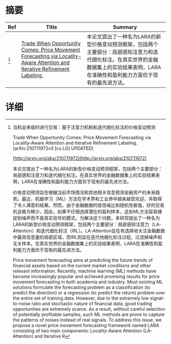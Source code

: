 # 摘要

| Ref | Title | Summary |
| --- | --- | --- |
| [^1] | [Trade When Opportunity Comes: Price Movement Forecasting via Locality-Aware Attention and Iterative Refinement Labeling.](http://arxiv.org/abs/2107.11972) | 本论文提出了一种名为LARA的新型价格变动预测框架，包括两个主要部分：局部感知注意力和迭代细化标注。在真实世界的金融数据集上的实验结果表明，LARA在准确性和盈利能力方面优于现有的最先进方法。 |

# 详细

[^1]: 当机会来临时进行交易：基于注意力机制和迭代细化标注的价格变动预测

    Trade When Opportunity Comes: Price Movement Forecasting via Locality-Aware Attention and Iterative Refinement Labeling. (arXiv:2107.11972v3 [cs.LG] UPDATED)

    [http://arxiv.org/abs/2107.11972](http://arxiv.org/abs/2107.11972)

    本论文提出了一种名为LARA的新型价格变动预测框架，包括两个主要部分：局部感知注意力和迭代细化标注。在真实世界的金融数据集上的实验结果表明，LARA在准确性和盈利能力方面优于现有的最先进方法。

    

    价格变动预测旨在根据当前市场情况和其他相关信息预测金融资产的未来趋势。最近，机器学习（ML）方法在学术界和工业界中越来越受欢迎，并取得了令人满意的结果。然而，由于金融数据的低信噪比和随机性极强，好的交易机会极为稀少。因此，如果不仔细选择潜在的盈利样本，这些ML方法容易捕捉到噪声而不是真实信号的模式。为解决这个问题，本研究提出了一种名为LARA的新型价格变动预测框架，包括两个主要部分：局部感知注意力（LA-Attention）和迭代细化标注（IRL）。LA-Attention旨在有选择地关注金融数据中最具信息量的局部区域，而IRL则旨在迭代地细化标注过程，过滤掉噪声和无关样本。在真实世界的金融数据集上的实验结果表明，LARA在准确性和盈利能力方面优于现有的最先进方法。

    Price movement forecasting aims at predicting the future trends of financial assets based on the current market conditions and other relevant information. Recently, machine learning (ML) methods have become increasingly popular and achieved promising results for price movement forecasting in both academia and industry. Most existing ML solutions formulate the forecasting problem as a classification (to predict the direction) or a regression (to predict the return) problem over the entire set of training data. However, due to the extremely low signal-to-noise ratio and stochastic nature of financial data, good trading opportunities are extremely scarce. As a result, without careful selection of potentially profitable samples, such ML methods are prone to capture the patterns of noises instead of real signals. To address this issue, we propose a novel price movement forecasting framework named LARA consisting of two main components: Locality-Aware Attention (LA-Attention) and Iterative R
    


